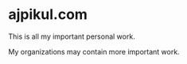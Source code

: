 # ajpikul.com

This is all my important personal work.

My organizations may contain more important work.
